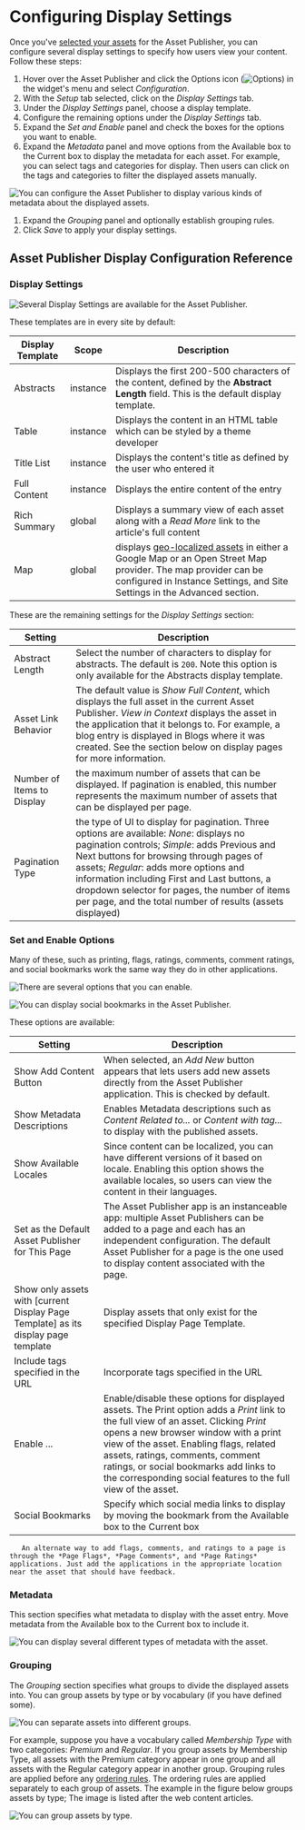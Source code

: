 # Configuring Display Settings

Once you've [selected your assets](./selecting-assets-for-the-asset-publisher.md) for the Asset Publisher, you can configure several display settings to specify how users view your content. Follow these steps:

1. Hover over the Asset Publisher and click the Options icon (![Options](../../../images/icon-app-options.png)) in the widget's menu and select *Configuration*.
1. With the *Setup* tab selected, click on the *Display Settings* tab.
1. Under the *Display Settings* panel, choose a display template.
1. Configure the remaining options under the *Display Settings* tab.
1. Expand the *Set and Enable* panel and check the boxes for the options you want to enable.
1. Expand the *Metadata* panel and move options from the Available box to the Current box to display the metadata for each asset. For example, you can select tags and categories for display. Then users can click on the tags and categories to filter the displayed assets manually. 

  ![You can configure the Asset Publisher to display various kinds of metadata about the displayed assets.](./configuring-display-settings/images/04.png)

1. Expand the *Grouping* panel and optionally establish grouping rules.
1. Click *Save* to apply your display settings.

## Asset Publisher Display Configuration Reference

### Display Settings

![Several Display Settings are available for the Asset Publisher.](./configuring-display-settings/images/01.png)

These templates are in every site by default:

| Display Template | Scope | Description |
| --- | --- | --- |
| Abstracts | instance | Displays the first 200-500 characters of the content, defined by the **Abstract Length** field. This is the default display template. |
| Table | instance | Displays the content in an HTML table which can be styled by a theme developer |
| Title List | instance | Displays the content's title as defined by the user who entered it |
| Full Content | instance | Displays the entire content of the entry |
| Rich Summary | global | Displays a summary view of each asset along with a *Read More* link to the article's full content |
| Map | global | displays [geo-localized assets](../../site-settings/site-content-configurations/configuring-geolocation-for-assets.md) in either a Google Map or an Open Street Map provider. The map provider can be configured in Instance Settings, and Site Settings in the Advanced section. |

These are the remaining settings for the *Display Settings* section:

| Setting | Description |
| --- | --- |
| Abstract Length | Select the number of characters to display for abstracts. The default is `200`. Note this option is only available for the Abstracts display template. |
| Asset Link Behavior | The default value is *Show Full Content*, which displays the full asset in the current Asset Publisher. *View in Context* displays the asset in the application that it belongs to. For example, a blog entry is displayed in Blogs where it was created. See the section below on display pages for more information. |
| Number of Items to Display | the maximum number of assets that can be displayed. If pagination is enabled, this number represents the maximum number of assets that can be displayed per page. |
| Pagination Type | the type of UI to display for pagination. Three options are available: *None*: displays no pagination controls; *Simple*: adds Previous and Next buttons for browsing through pages of assets; *Regular*: adds more options and information including First and Last buttons, a dropdown selector for pages, the number of items per page, and the total number of results (assets displayed) |

### Set and Enable Options

Many of these, such as printing, flags, ratings, comments, comment ratings, and social bookmarks work the same way they do in other applications. 

![There are several options that you can enable.](./configuring-display-settings/images/03.png)

![You can display social bookmarks in the Asset Publisher.](./configuring-display-settings/images/02.png)

These options are available:

| Setting | Description |
| --- | --- |
| Show Add Content Button | When selected, an *Add New* button appears that lets users add new assets directly from the Asset Publisher application. This is checked by default. |
| Show Metadata Descriptions | Enables Metadata descriptions such as *Content Related to...* or *Content with tag...* to display with the published assets. |
| Show Available Locales | Since content can be localized, you can have different versions of it based on locale. Enabling this option shows the available locales, so users can view the content in their languages. |
| Set as the Default Asset Publisher for This Page | The Asset Publisher app is an instanceable app: multiple Asset Publishers can be added to a page and each has an independent configuration. The default Asset Publisher for a page is the one used to display content associated with the page. |
| Show only assets with [current Display Page Template] as its display page template | Display assets that only exist for the specified Display Page Template. |
| Include tags specified in the URL | Incorporate tags specified in the URL |
| Enable ... | Enable/disable these options for displayed assets. The Print option adds a *Print* link to the full view of an asset. Clicking *Print* opens a new browser window with a print view of the asset. Enabling flags, related assets, ratings, comments, comment ratings, or social bookmarks add links to the corresponding social features to the full view of the asset. |
| Social Bookmarks | Specify which social media links to display by moving the bookmark from the Available box to the Current box |

```tip::
   An alternate way to add flags, comments, and ratings to a page is through the *Page Flags*, *Page Comments*, and *Page Ratings* applications. Just add the applications in the appropriate location near the asset that should have feedback.
```

### Metadata

This section specifies what metadata to display with the asset entry. Move metadata from the Available box to the Current box to include it.

![You can display several different types of metadata with the asset.](./configuring-display-settings/images/04.png)

### Grouping

The *Grouping* section specifies what groups to divide the displayed assets into. You can group assets by type or by vocabulary (if you have defined some). 

![You can separate assets into different groups.](./configuring-display-settings/images/05.png)

For example, suppose you have a vocabulary called *Membership Type* with two categories: *Premium* and *Regular*. If you group assets by Membership Type, all assets with the Premium category appear in one group and all assets with the Regular category appear in another group. Grouping rules are applied before any [ordering rules](./selecting-assets-for-the-asset-publisher.md#configuring-asset-display-ordering). The ordering rules are applied separately to each group of assets. The example in the figure below groups assets by type; The image is listed after the web content articles.

![You can group assets by type.](./configuring-display-settings/images/06.png)